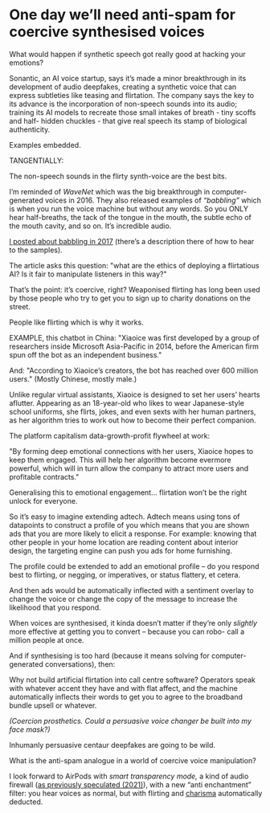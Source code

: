 # One day we’ll need anti-spam for coercive synthesised voices

What would happen if synthetic speech got really good at hacking your
emotions?

Sonantic, an AI voice startup, says it’s made a minor breakthrough in its
development of audio deepfakes, creating a synthetic voice that can express
subtleties like teasing and flirtation. The company says the key to its
advance is the incorporation of non-speech sounds into its audio; training its
AI models to recreate those small intakes of breath - tiny scoffs and half-
hidden chuckles - that give real speech its stamp of biological authenticity.

Examples embedded.

TANGENTIALLY:

The non-speech sounds in the flirty synth-voice are the best bits.

I’m reminded of _WaveNet_ which was the big breakthrough in computer-generated
voices in 2016. They also released examples of _“babbling”_ which is when you
run the voice machine but without any words. So you ONLY hear half-breaths,
the tack of the tongue in the mouth, the subtle echo of the mouth cavity, and
so on. It’s incredible audio.

[I posted about babbling in 2017](/home/2017/10/12/filtered) (there’s a
description there of how to hear to the samples).

The article asks this question: "what are the ethics of deploying a
flirtatious AI? Is it fair to manipulate listeners in this way?"

That’s the point: it’s coercive, right? Weaponised flirting has long been used
by those people who try to get you to sign up to charity donations on the
street.

People like flirting which is why it works.

EXAMPLE, this chatbot in China: "Xiaoice was first developed by a group of
researchers inside Microsoft Asia-Pacific in 2014, before the American firm
spun off the bot as an independent business."

And: "According to Xiaoice’s creators, the bot has reached over 600 million
users." (Mostly Chinese, mostly male.)

Unlike regular virtual assistants, Xiaoice is designed to set her users’
hearts aflutter. Appearing as an 18-year-old who likes to wear Japanese-style
school uniforms, she flirts, jokes, and even sexts with her human partners, as
her algorithm tries to work out how to become their perfect companion.

The platform capitalism data-growth-profit flywheel at work:

"By forming deep emotional connections with her users, Xiaoice hopes to keep
them engaged. This will help her algorithm become evermore powerful, which
will in turn allow the company to attract more users and profitable
contracts."

Generalising this to emotional engagement… flirtation won’t be the right
unlock for everyone.

So it’s easy to imagine extending adtech. Adtech means using tons of
datapoints to construct a profile of you which means that you are shown ads
that you are more likely to elicit a response. For example: knowing that other
people in your home location are reading content about interior design, the
targeting engine can push you ads for home furnishing.

The profile could be extended to add an emotional profile – do you respond
best to flirting, or negging, or imperatives, or status flattery, et cetera.

And then ads would be automatically inflected with a sentiment overlay to
change the voice or change the copy of the message to increase the likelihood
that you respond.

When voices are synthesised, it kinda doesn’t matter if they’re only
_slightly_ more effective at getting you to convert – because you can robo-
call a million people at once.

And if synthesising is too hard (because it means solving for computer-
generated conversations), then:

Why not build artificial flirtation into call centre software? Operators speak
with whatever accent they have and with flat affect, and the machine
automatically inflects their words to get you to agree to the broadband bundle
upsell or whatever.

_(Coercion prosthetics. Could a persuasive voice changer be built into my face
mask?)_

Inhumanly persuasive centaur deepfakes are going to be wild.

What is the anti-spam analogue in a world of coercive voice manipulation?

I look forward to AirPods with _smart transparency mode,_ a kind of audio
firewall ([as previously speculated
(2021)](/home/2021/01/08/transparency_mode)), with a new “anti enchantment”
filter: you hear voices as normal, but with flirting and
[charisma](/home/2020/04/17/charisma) automatically deducted.
